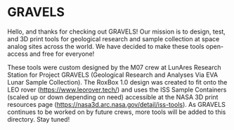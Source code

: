 # GRAVELS
Hello, and thanks for checking out GRAVELS! Our mission is to design, test, and 3D print tools for geological research and sample collection at space analog sites across the world. We have decided to make these tools open-access and free for everyone!

These tools were custom designed by the M07 crew at LunAres Research Station for Project GRAVELS (Geological Research and Analyses Via EVA Lunar Sample Collection). The RoxBox 1.0 design was created to fit onto the LEO rover (https://www.leorover.tech/) and uses the ISS Sample Containers (scaled up or down depending on need) accessible at the NASA 3D print resources page (https://nasa3d.arc.nasa.gov/detail/iss-tools). As GRAVELS continues to be worked on by future crews, more tools will be added to this directory. Stay tuned!
